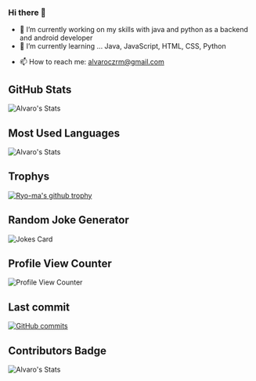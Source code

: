 ### Hi there 👋

- 🔭 I’m currently working on my skills with java and python as a backend and android developer
- 🌱 I’m currently learning ... Java, JavaScript, HTML, CSS, Python
<!-- - 👯 I’m looking to collaborate on ...
##- 🤔 I’m looking for help with ...
##- 💬 Ask me about ... -->
- 📫 How to reach me: alvaroczrm@gmail.com
<!--## Github Stats
![Alvaro's GitHub stats](https://github-readme-stats.vercel.app/api?username=alvaroczrm&show_icons=true&theme=dark&show)

![Top Langs](https://github-readme-stats.vercel.app/api/top-langs/?username=alvaroczrm&langs_count=8&theme=dark&show)
-->
 ## GitHub Stats
![Alvaro's Stats](https://github-readme-stats.vercel.app/api?username=alvaroczrm&show_icons=true&theme=blue-green)
## Most Used Languages
![Alvaro's Stats](https://github-readme-stats.vercel.app/api/top-langs/?username=alvaroczrm&theme=blue-green)
## Trophys
[![Ryo-ma's github trophy](https://github-profile-trophy.vercel.app/?username=alvaroczrm&row=1)](https://github.com/ryo-ma/github-profile-trophy&theme=blue-green)
## Random Joke Generator
![Jokes Card](https://readme-jokes.vercel.app/api)
## Profile View Counter
![Profile View Counter](https://komarev.com/ghpvc/?username=alvaroczrm)
## Last commit
[![GitHub commits](https://badgen.net/github/commits/alvaroczrm/Java-Frames)](https://GitHub.com/alvaroczrm/Java-Frames/commit/)
## Contributors Badge
![Alvaro's Stats](https://contrib.rocks/image?repo=pacoromo99/Kahoot)
<!--### Repository View Counter - HITS
![Hits](https://hitcounter.pythonanywhere.com/count/tag.svg?url=https://github.com/alvaroczrm/Java-Frames)
-->

